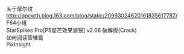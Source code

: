 关于摩尔纹  http://qpcwth.blog.163.com/blog/static/20993024620161835617787/    
F64小组   
StarSpikes Pro[PS星芒效果滤镜] v2.06 破解版(Crack)     
如何阅读管锥篇   
PixInsight
